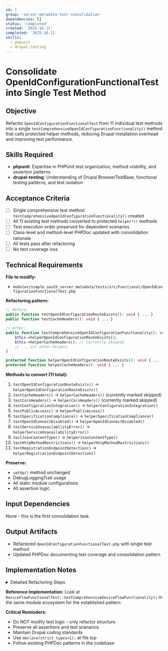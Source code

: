```yaml
---
id: 1
group: 'server-metadata-test-consolidation'
dependencies: []
status: 'completed'
created: '2025-10-11'
completed: '2025-10-11'
skills:
  - phpunit
  - drupal-testing
---
```


# Consolidate OpenIdConfigurationFunctionalTest into Single Test Method

## Objective

Refactor `OpenIdConfigurationFunctionalTest` from 11 individual test methods into a single `testComprehensiveOpenIdConfigurationFunctionality()` method that calls protected helper methods, reducing Drupal installation overhead and improving test performance.

## Skills Required

- **phpunit**: Expertise in PHPUnit test organization, method visibility, and assertion patterns
- **drupal-testing**: Understanding of Drupal BrowserTestBase, functional testing patterns, and test isolation

## Acceptance Criteria

- [ ] Single comprehensive test method `testComprehensiveOpenIdConfigurationFunctionality()` created
- [ ] All 11 existing test methods converted to protected `helper*()` methods
- [ ] Test execution order preserved for dependent scenarios
- [ ] Class-level and method-level PHPDoc updated with consolidation rationale
- [ ] All tests pass after refactoring
- [ ] No test coverage loss

## Technical Requirements

**File to modify:**

- `modules/simple_oauth_server_metadata/tests/src/Functional/OpenIdConfigurationFunctionalTest.php`

**Refactoring pattern:**

```php
// Before:
public function testOpenIdConfigurationRouteExists(): void { ... }
public function testCacheHeaders(): void { ... }

// After:
public function testComprehensiveOpenIdConfigurationFunctionality(): void {
    $this->helperOpenIdConfigurationRouteExists();
    $this->helperCacheHeaders(); // Currently skipped
    // ... all other helpers
}

protected function helperOpenIdConfigurationRouteExists(): void { ... }
protected function helperCacheHeaders(): void { ... }
```

**Methods to convert (11 total):**

1. `testOpenIdConfigurationRouteExists()` → `helperOpenIdConfigurationRouteExists()`
2. `testCacheHeaders()` → `helperCacheHeaders()` (currently marked skipped)
3. `testCorsHeaders()` → `helperCorsHeaders()` (currently marked skipped)
4. `testConfigurationIntegration()` → `helperConfigurationIntegration()`
5. `testPublicAccess()` → `helperPublicAccess()`
6. `testSpecificationCompliance()` → `helperSpecificationCompliance()`
7. `testOpenIdConnectDisabled()` → `helperOpenIdConnectDisabled()`
8. `testServiceUnavailabilityError()` → `helperServiceUnavailabilityError()`
9. `testJsonContentType()` → `helperJsonContentType()`
10. `testHttpMethodRestrictions()` → `helperHttpMethodRestrictions()`
11. `testRegistrationEndpointDetection()` → `helperRegistrationEndpointDetection()`

**Preserve:**

- `setUp()` method unchanged
- DebugLoggingTrait usage
- All static module configurations
- All assertion logic

## Input Dependencies

None - this is the first consolidation task.

## Output Artifacts

- Refactored `OpenIdConfigurationFunctionalTest.php` with single test method
- Updated PHPDoc documenting test coverage and consolidation pattern

## Implementation Notes

<details>
<summary>Detailed Refactoring Steps</summary>

### Step 1: Create Comprehensive Test Method

Add the new comprehensive test method that calls all helpers in logical order:

```php
/**
 * Comprehensive OpenID Connect Discovery functionality test.
 *
 * Tests all OpenID Connect Discovery scenarios sequentially using a shared
 * Drupal instance for optimal performance. This consolidation reduces test
 * execution time by eliminating repeated Drupal installations.
 *
 * Test coverage includes:
 * - Route existence and accessibility
 * - Cache headers and behavior
 * - CORS headers for cross-origin requests
 * - Configuration integration
 * - Public access without authentication
 * - OpenID Connect Discovery 1.0 specification compliance
 * - Error handling when OpenID Connect is disabled
 * - Service unavailability error handling
 * - JSON content type validation
 * - HTTP method restrictions
 * - Registration endpoint detection
 *
 * All scenarios execute sequentially, maintaining test isolation through
 * proper cleanup and state management in helper methods.
 */
public function testComprehensiveOpenIdConfigurationFunctionality(): void {
  $this->helperOpenIdConfigurationRouteExists();
  $this->helperCacheHeaders();
  $this->helperCorsHeaders();
  $this->helperConfigurationIntegration();
  $this->helperPublicAccess();
  $this->helperSpecificationCompliance();
  $this->helperOpenIdConnectDisabled();
  $this->helperServiceUnavailabilityError();
  $this->helperJsonContentType();
  $this->helperHttpMethodRestrictions();
  $this->helperRegistrationEndpointDetection();
}
```

### Step 2: Convert Test Methods to Helper Methods

For each existing test method:

1. Change method visibility from `public` to `protected`
2. Rename method from `test*()` to `helper*()`
3. Keep all method body code unchanged
4. Preserve existing PHPDoc, updating only the description if needed
5. Keep `@covers` annotations intact

**Example conversion:**

```php
// BEFORE
/**
 * Test that the OpenID Connect Discovery route exists and is accessible.
 */
public function testOpenIdConfigurationRouteExists(): void {
  // ... test code ...
}

// AFTER
/**
 * Helper: Tests that the OpenID Connect Discovery route exists and is accessible.
 */
protected function helperOpenIdConfigurationRouteExists(): void {
  // ... same test code ...
}
```

### Step 3: Handle Skipped Tests

Two tests are currently marked with `markTestSkipped()`:

- `testCacheHeaders()`
- `testCorsHeaders()`

**Keep them as helper methods** - they document intended functionality even if currently skipped. The helpers will still execute `markTestSkipped()` when called.

### Step 4: Update Class-level PHPDoc

Update the class docblock to reflect consolidation:

```php
/**
 * Tests OpenID Connect Discovery endpoint functionality and compliance.
 *
 * This test class validates OpenID Connect Discovery endpoint functionality
 * including route configuration, public accessibility, and response format.
 * Tests are consolidated into a single comprehensive test method for
 * performance optimization.
 *
 * @see https://openid.net/specs/openid-connect-discovery-1_0.html
 */
#[Group('simple_oauth_server_metadata')]
class OpenIdConfigurationFunctionalTest extends BrowserTestBase {
```

### Step 5: Verify Test Execution Order

Ensure the helper execution order makes logical sense:

1. Route existence first (prerequisite for all other tests)
2. Basic functionality (public access, JSON content type, HTTP methods)
3. Specification compliance
4. Configuration integration
5. Error handling scenarios
6. Cache/CORS behaviors last

### Step 6: Test Isolation Verification

Review each helper method to ensure:

- No dependencies on state from previous helpers
- Clear assertions with descriptive messages
- Cleanup of any test data created
- Cache clearing if needed (use existing DebugLoggingTrait if helpful)

### Step 7: Run Tests

```bash
cd /var/www/html && vendor/bin/phpunit web/modules/contrib/simple_oauth_21/modules/simple_oauth_server_metadata/tests/src/Functional/OpenIdConfigurationFunctionalTest.php
```

Verify:

- All assertions pass
- No unexpected warnings or notices
- Test execution completes successfully

</details>

**Reference Implementation:**
Look at `DeviceFlowFunctionalTest::testComprehensiveDeviceFlowFunctionality()` in the same module ecosystem for the established pattern.

**Critical Reminders:**

- Do NOT modify test logic - only refactor structure
- Preserve all assertions and test scenarios
- Maintain Drupal coding standards
- Use `declare(strict_types=1);` at file top
- Follow existing PHPDoc patterns in the codebase

